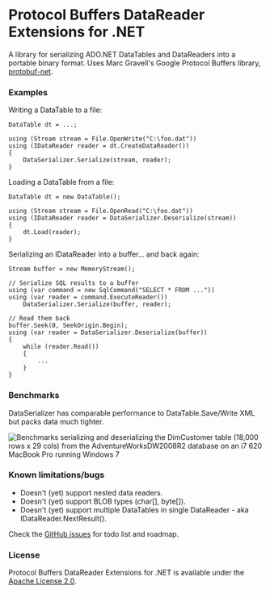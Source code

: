 Protocol Buffers DataReader Extensions for .NET
================================================

A library for serializing ADO.NET DataTables and DataReaders into a portable binary format. Uses Marc Gravell's Google Protocol Buffers library, [protobuf-net](http://code.google.com/p/protobuf-net/).

### Examples

Writing a DataTable to a file:

    DataTable dt = ...;
    
    using (Stream stream = File.OpenWrite("C:\foo.dat"))
    using (IDataReader reader = dt.CreateDataReader())
    {
        DataSerializer.Serialize(stream, reader);
    }
    
Loading a DataTable from a file:

    DataTable dt = new DataTable();
    
    using (Stream stream = File.OpenRead("C:\foo.dat"))
    using (IDataReader reader = DataSerializer.Deserialize(stream))
    {
        dt.Load(reader);
    }
    
Serializing an IDataReader into a buffer... and back again:

    Stream buffer = new MemoryStream();
    
    // Serialize SQL results to a buffer
    using (var command = new SqlCommand("SELECT * FROM ..."))
    using (var reader = command.ExecuteReader())
        DataSerializer.Serialize(buffer, reader);
    
    // Read them back
    buffer.Seek(0, SeekOrigin.Begin);
    using (var reader = DataSerializer.Deserialize(buffer))
    {
        while (reader.Read())
        {
            ...
        }
    }

### Benchmarks

DataSerializer has comparable performance to DataTable.Save/Write XML but packs data much tighter. 

![Benchmarks serializing and deserializing the DimCustomer table (18,000 rows x 29 cols) from the AdventureWorksDW2008R2 database on an i7 620 MacBook Pro running Windows 7](http://julana.richarddingwall.name/protobuf-net-data-benchmark.png)

### Known limitations/bugs

* Doesn't (yet) support nested data readers.
* Doesn't (yet) support BLOB types (char[], byte[]).
* Doesn't (yet) support multiple DataTables in single DataReader - aka IDataReader.NextResult().

Check the [GitHub issues](http://github.com/rdingwall/protobuf-net-data/issues) for todo list and roadmap.

### License

Protocol Buffers DataReader Extensions for .NET is available under the [Apache License 2.0](http://www.apache.org/licenses/LICENSE-2.0).